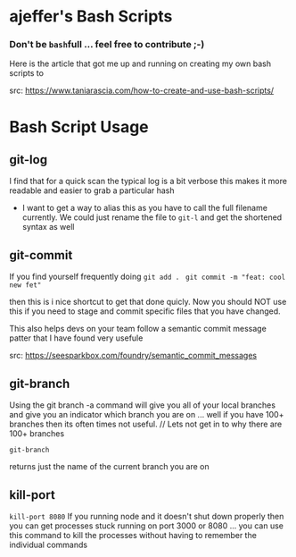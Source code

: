 # ajeffer's Bash Scripts
### Don't be `bash`full ... feel free to contribute ;-)


Here is the article that got me up and running on creating my own bash scripts to 

src: https://www.taniarascia.com/how-to-create-and-use-bash-scripts/


# Bash Script Usage 

## git-log
I find that for a quick scan the typical log is a bit verbose
this makes it more readable and easier to grab a particular hash

* I want to get a way to alias this as you have to call the full filename currently. We could just rename the file to `git-l` and get the shortened syntax as well 

## git-commit
If you find yourself frequently doing 
```git add . ```
``` git commit -m "feat: cool new fet" ```

then this is i nice shortcut to get that done quicly. 
Now you should NOT use this if you need to stage and commit specific files that you have changed. 

This also helps devs on your team follow a semantic commit message patter that I have found very usefule 

src: https://seesparkbox.com/foundry/semantic_commit_messages

## git-branch
Using the git branch -a command will give you all of your local branches and give you an indicator which branch you are on ... well if you have 100+ branches then its often times not useful. 
// Lets not get in to why there are 100+ branches 

```git-branch```

returns just the name of the current branch you are on 

## kill-port 
`kill-port 8080`
If you running node and it doesn't shut down properly then you can get processes stuck running on port 3000 or 8080 ... you can use this command to kill the processes without having to remember the individual commands